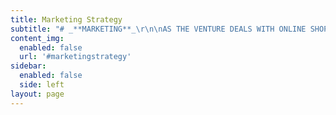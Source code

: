 ```yaml
---
title: Marketing Strategy
subtitle: "# _**MARKETING**_\r\n\nAS THE VENTURE DEALS WITH ONLINE SHOPPING OF GROCERY PRODUCT,\r\n\n* It focuses on the people who are busy in their day to day work life,\r\n* The people who find no time to visit the market place for purchasing the grocery product\r\n* The people who are new to the place, these people don’t know where to buy the grocery product cheaply in the city\r\n* Venture is for the customer who likes to compare the product quality and price in different shops\r\n* The customer who doesn’t like to visit the market place for purchasing the product\r\n* The age group from 18 to 70 will use our venture website effectively.\r\n\n\r\n\nIN OUR VENTURE THE CUSTOMERS ARE REACHED OUT BY VARIOUS TECHNIQUES, THEY ARE\n\n\n\n#  _**By using social media:**_\r\n\n![](/images/soaial.png)\n\nWith the help of the social media, the venture can reach out for the customer and gather the attention of the customer easily because nowadays everyone is using social media so by promoting in the social media, will increase the customer base\r\n\n\rExample: Instagram, Facebook, snap chat, WhatsApp, Twitter and so on.\n\n\n\n# _**By offering free trials and discount:**_\n\n![](/images/icon.png)\n\nBy offering free trials and discount against the grocery product will increase the customer base and it is the best way to reach out for customers.\r\n\n\r\n\n# ADVERTISING CAMPAIGNS:\n\n![](/images/social-campaign_social_campaign_survey_management-512.png)\n\nBy providing the advertising campaign for the venture the people come to know about the company and the product selling by the venture\r\n\n\r\n\n# _**By promoting the strength of the venture:**_\n\n![](/images/capture1.png)\n\nBy promoting the uniqueness of the venture, the customer base can be increased"
content_img:
  enabled: false
  url: '#marketingstrategy'
sidebar:
  enabled: false
  side: left
layout: page
---
```


